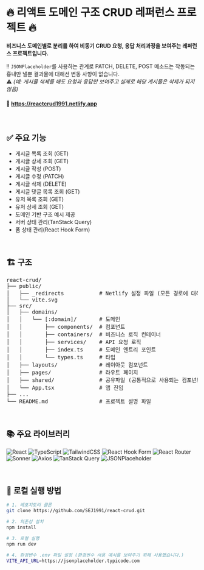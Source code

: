 # 🔥 리액트 도메인 구조 CRUD 레퍼런스 프로젝트 🔥

**비즈니스 도메인별로 분리를 하여 비동기 CRUD 요청, 응답 처리과정을 보여주는 레퍼런스 프로젝트입니다.**

‼️ `JSONPlaceholder`를 사용하는 관계로 PATCH, DELETE, POST 메소드는 작동되는 흉내만 낼뿐 결과물에 대해선 변동 사항이 없습니다.<br/>
⚠️ _(예: 게시물 삭제를 해도 요청과 응답만 보여주고 실제로 해당 게시물은 삭제가 되지 않음)_

#### 🔗 <a href='https://reactcrud1991.netlify.app' target='_blank'>https://reactcrud1991.netlify.app</a>

<br/>

## ✅ 주요 기능

- 게시글 목록 조회 (GET)
- 게시글 상세 조회 (GET)
- 게시글 작성 (POST)
- 게시글 수정 (PATCH)
- 게시글 삭제 (DELETE)
- 게시글 댓글 목록 조회 (GET)
- 유저 목록 조회 (GET)
- 유저 상세 조회 (GET)
- 도메인 기반 구조 예시 제공
- 서버 상태 관리(TanStack Query)
- 폼 상태 관리(React Hook Form)

<br/>

## 🏗️ 구조

<pre>
react-crud/
├── public/                  
│   ├── _redirects           # Netlify 설정 파일 (모든 경로에 대해 index.html 파일로 라우팅 되도록 설정)
│   └── vite.svg 
├── src/                     
│   ├── domains/             
│   │   └── [:domain]/       # 도메인 
│   │       ├── components/  # 컴포넌트
│   │       ├── containers/  # 비즈니스 로직 컨테이너
│   │       ├── services/    # API 요청 로직
│   │       ├── index.ts     # 도메인 엔트리 포인트
│   │       └── types.ts     # 타입
│   ├── layouts/             # 레이아웃 컴포넌트
│   ├── pages/               # 라우트 페이지
│   ├── shared/              # 공유파일 (공통적으로 사용되는 컴포넌트, 컨테이너, 유틸함수 등이 위치할 수 있으면 현 프로젝트에서는 컴포넌트와 axios 인스턴스만 존재)
│   └── App.tsx              # 앱 진입
├── ...
└── README.md                # 프로젝트 설명 파일
</pre>

<br/>

## 📚 주요 라이브러리

![React](https://img.shields.io/badge/React-v19-61DAFB?style=flat&logo=react)
![TypeScript](https://img.shields.io/badge/TypeScript-v5-3178C6?style=flat&logo=typescript)
![TailwindCSS](https://img.shields.io/badge/TailwindCSS-v4-38B2AC?style=flat&logo=tailwind-css)
![React Hook Form](https://img.shields.io/badge/React--Hook--Form-v7-EC5990?style=flat&logo=react)
![React Router](https://img.shields.io/badge/React--Router-v7-CA4245?style=flat&logo=react-router)
![Sonner](https://img.shields.io/badge/Sonner-v2-333333?style=flat)
![Axios](https://img.shields.io/badge/Axios-v1-5A29E4?style=flat)
![TanStack Query](https://img.shields.io/badge/TanStack--Query-v5-FF4154?style=flat)
![JSONPlaceholder](https://img.shields.io/badge/JSONPlaceholder-Mock--API-999999?style=flat)

<br/>

## 🚀 로컬 실행 방법

```bash
# 1. 레포지토리 클론
git clone https://github.com/SEJ1991/react-crud.git

# 2. 의존성 설치
npm install

# 3. 로컬 실행
npm run dev

# 4. 환경변수 .env 파일 설정 (환경변수 사용 예시를 보여주기 위해 사용했습니다.)
VITE_API_URL=https://jsonplaceholder.typicode.com
```
